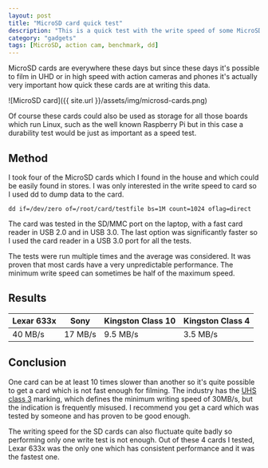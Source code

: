 ```yaml
---
layout: post
title: "MicroSD card quick test"
description: "This is a quick test with the write speed of some MicroSD cards"
category: "gadgets"
tags: [MicroSD, action cam, benchmark, dd]
---
```


MicroSD cards are everywhere these days but since these days it's possible to film in UHD or in high speed with action cameras and phones it's actually very important how quick these cards are at writing this data.

![MicroSD card]({{ site.url }}/assets/img/microsd-cards.png)

Of course these cards could also be used as storage for all those boards which run Linux, such as the well known Raspberry Pi but in this case a durability test would be just as important as a speed test.

## Method

I took four of the MicroSD cards which I found in the house and which could be easily found in stores. I was only interested in the write speed to card so I used dd to dump data to the card.

`dd if=/dev/zero of=/root/card/testfile bs=1M count=1024 oflag=direct`

The card was tested in the SD/MMC port on the laptop, with a fast card reader in USB 2.0 and in USB 3.0. The last option was significantly faster so I used the card reader in a USB 3.0 port for all the tests.

The tests were run multiple times and the average was considered. It was proven that most cards have a very unpredictable performance. The minimum write speed can sometimes be half of the maximum speed.

## Results

Lexar 633x | Sony    | Kingston Class 10 | Kingston Class 4
---------- | ------- | ----------------- | ----------------
40 MB/s    | 17 MB/s | 9.5 MB/s          | 3.5 MB/s

## Conclusion

One card can be at least 10 times slower than another so it's quite possible to get a card which is not fast enough for filming. The industry has the [UHS class 3](https://www.sdcard.org/consumers/speed/speed_class/) marking, which defines the minimum writing speed of 30MB/s, but the indication is frequently misused. I recommend you get a card which was tested by someone and has proven to be good enough.

The writing speed for the SD cards can also fluctuate quite badly so performing only one write test is not enough. Out of these 4 cards I tested, Lexar 633x was the only one which has consistent performance and it was the fastest one.
